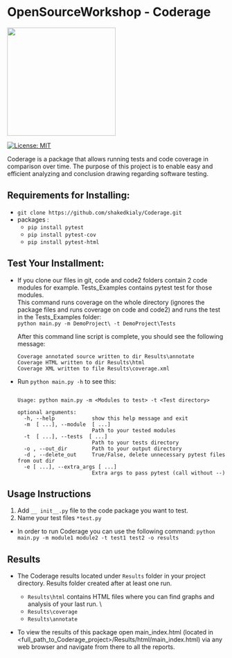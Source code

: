 # OpenSourceWorkshop - Coderage
<img src="https://github.com/shakedkialy/Coderage/blob/main/html_files/logo.png?raw=true" width="250">

[![License: MIT](https://img.shields.io/badge/License-MIT-yellow.svg)](https://opensource.org/licenses/MIT)

Coderage is a package that allows running tests and code coverage in comparison over time.
The purpose of this project is to enable easy and efficient analyzing and conclusion drawing regarding software testing.


## Requirements for Installing:  
- `git clone https://github.com/shakedkialy/Coderage.git`
- packages : 
  - `pip install pytest` 
  - `pip install pytest-cov`
  -  `pip install pytest-html`

## Test Your Installment:
* If you clone our files in git, code and code2 folders contain 2 code modules for example. Tests_Examples contains pytest test for those modules. \
This command runs coverage on the whole directory (ignores the package files and runs coverage on code and code2) and runs the test in the Tests_Examples folder:  
```python main.py -m DemoProject\ -t DemoProject\Tests```
  
  After this command line script is complete, you should see the following message:
    ```
    Coverage annotated source written to dir Results\annotate
    Coverage HTML written to dir Results\html
    Coverage XML written to file Results\coverage.xml
    ```
* Run ```python main.py -h``` to see this:
    ```
    
    Usage: python main.py -m <Modules to test> -t <Test directory>
    
    optional arguments:
      -h, --help            show this help message and exit
      -m  [ ...], --module  [ ...]
                            Path to your tested modules
      -t  [ ...], --tests  [ ...]
                            Path to your tests directory
      -o , --out_dir        Path to your output directory
      -d , --delete_out     True/False, delete unnecessary pytest files from out dir
      -e [ ...], --extra_args [ ...]
                            Extra args to pass pytest (call without --)

    ```


## Usage Instructions
  
1. Add ```__ init__.py``` file to the code package you want to test. 
2. Name your test files ```*test.py``` 

* In order to run Coderage you can use the following command:
`python main.py -m module1 module2 -t test1 test2 -o results`

## Results
* The Coderage results located under ```Results``` folder in your project directory. Results folder created after at least one run.
  * ```Results\html``` contains HTML files where you can find graphs and analysis of your last run. \
  * ```Results\coverage```
  * ```Results\annotate```
 
 * To view the results of this package open main_index.html (located in <full_path_to_Coderage_project>/Results/html/main_index.html) via any web browser and navigate from there to all the reports.
